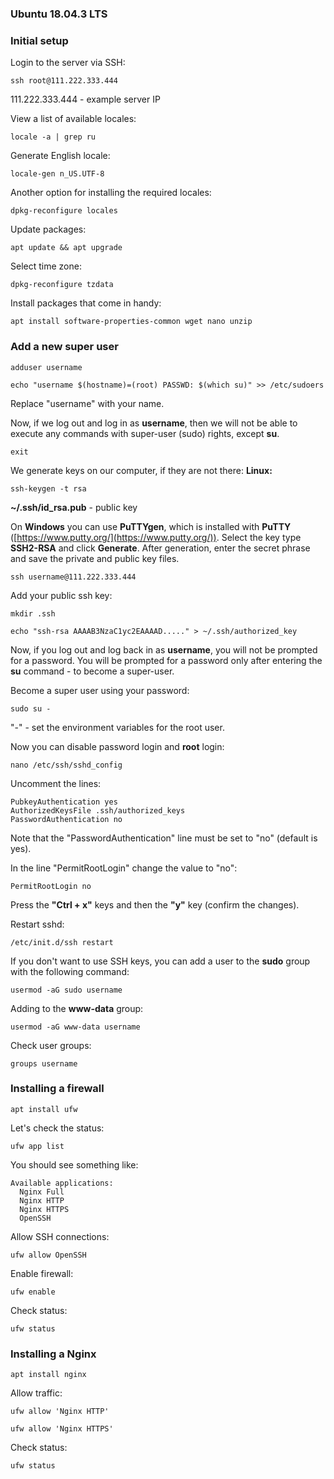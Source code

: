 ### Ubuntu 18.04.3 LTS

### Initial setup

Login to the server via SSH:
~~~
ssh root@111.222.333.444
~~~
111.222.333.444 - example server IP

View a list of available locales:
~~~
locale -a | grep ru
~~~
Generate English locale:
~~~
locale-gen n_US.UTF-8
~~~
Another option for installing the required locales:
~~~
dpkg-reconfigure locales
~~~

Update packages:
~~~
apt update && apt upgrade
~~~

Select time zone:
~~~
dpkg-reconfigure tzdata
~~~

Install packages that come in handy:
~~~
apt install software-properties-common wget nano unzip
~~~

### Add a new super user

~~~
adduser username
~~~
~~~
echo "username $(hostname)=(root) PASSWD: $(which su)" >> /etc/sudoers
~~~
Replace "username" with your name.

Now, if we log out and log in as **username**, then we will not be able to execute any commands with super-user (sudo) rights, except **su**.

~~~
exit
~~~

We generate keys on our computer, if they are not there: 
**Linux:**
~~~
ssh-keygen -t rsa
~~~
**~/.ssh/id_rsa.pub** - public key

On **Windows** you can use **PuTTYgen**, which is installed with **PuTTY** ([https://www.putty.org/](https://www.putty.org/)).
Select the key type **SSH2-RSA** and click **Generate**.
After generation, enter the secret phrase and save the private and public key files.

~~~
ssh username@111.222.333.444
~~~

Add your public ssh key:

~~~
mkdir .ssh
~~~
~~~
echo "ssh-rsa AAAAB3NzaC1yc2EAAAAD....." > ~/.ssh/authorized_key
~~~

Now, if you log out and log back in as **username**, you will not be prompted for a password. You will be prompted for a password only after entering the **su** command - to become a super-user.

Become a super user using your password:
~~~
sudo su -
~~~
"-" - set the environment variables for the root user.

Now you can disable password login and **root** login:
~~~
nano /etc/ssh/sshd_config
~~~
Uncomment the lines:
~~~
PubkeyAuthentication yes
AuthorizedKeysFile .ssh/authorized_keys
PasswordAuthentication no
~~~
Note that the "PasswordAuthentication" line must be set to "no" (default is yes).

In the line "PermitRootLogin" change the value to "no":
~~~
PermitRootLogin no
~~~
Press the **"Ctrl + x"** keys and then the **"y"** key (confirm the changes).

Restart sshd:
~~~
/etc/init.d/ssh restart
~~~

If you don't want to use SSH keys, you can add a user to the **sudo** group with the following command:
~~~
usermod -aG sudo username
~~~
Adding to the **www-data** group:
~~~
usermod -aG www-data username
~~~
Check user groups:
~~~
groups username
~~~

### Installing a firewall

~~~
apt install ufw
~~~
Let's check the status:
~~~
ufw app list
~~~
You should see something like:
~~~
Available applications:
  Nginx Full
  Nginx HTTP
  Nginx HTTPS
  OpenSSH
~~~
Allow SSH connections:
~~~
ufw allow OpenSSH
~~~

Enable firewall:
~~~
ufw enable
~~~
Check status:
~~~
ufw status
~~~

### Installing a Nginx

~~~
apt install nginx
~~~

Allow traffic:
~~~
ufw allow 'Nginx HTTP'
~~~
~~~
ufw allow 'Nginx HTTPS'
~~~
Check status:
~~~
ufw status
~~~

